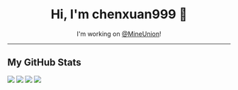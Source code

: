 <div align="center">
  <h1>Hi, I'm chenxuan999 👋</h1>
  <p>I'm working on <a href="//github.com/MineUnion">@MineUnion</a>!</p>
</div>

---
## My GitHub Stats
<img src="https://vercel.mudev.eu.org/api?username=chenxuan999&show_icons=true&theme=tokyonight&show=reviews,discussions_started,discussions_answered,prs_merged,prs_merged_percen" />
<img src="https://vercel.mudev.eu.org/api/top-langs?username=chenxuan999&layout=compact&langs_count=8&card_width=320" />

<img src="https://vercel.mudev.eu.org/api?username=MineUnion&show_icons=true&theme=tokyonight&show=reviews,discussions_started,discussions_answered,prs_merged,prs_merged_percen" />
<img src="https://vercel.mudev.eu.org/api/top-langs?username=MineUnion&layout=compact&langs_count=8&card_width=320" />
